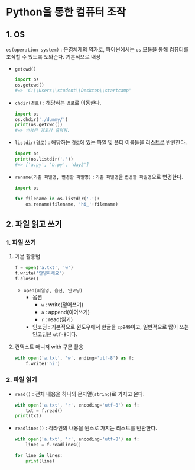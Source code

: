 # Python을 통한 컴퓨터 조작

## 1. OS

`os(operation system)` : 운영체제의 약자로, 파이썬에서는 `os` 모듈을 통해 컴퓨터를 조작할 수 있도록 도와준다. 기본적으로 내장

* `getcwd()`

  ```python
  import os
  os.getcwd()
  #=> 'C:\\Users\\student\\Desktop\\startcamp'
  ```

* `chdir(경로)` : 해당하는 `경로`로 이동한다.

  ```python
  import os
  os.chdir('./dummy/')
  print(os.getcwd())
  #=> 변경된 경로가 출력됨.
  ```

* `listdir(경로)` : 해당하는 `경로`에 있는 파일 및 폴더 이름들을 리스트로 반환한다.

  ```python
  import os
  print(os.listdir('.'))
  #=> ['a.py', 'b.py', 'day2']
  ```

* `rename(기존 파일명, 변경할 파일명)` :  `기존 파일명`을 `변경할 파일명`으로 변경한다.

  ```python
  import os
  
  for filename in os.listdir('.'):
      os.rename(filename, 'hi_'+filename)
  ```

## 2. 파일 읽고 쓰기

### 1. 파일 쓰기

1. 기본 활용법

   ```python
   f = open('a.txt', 'w')
   f.write('안녕하세요')
   f.close()
   ```

   * `open(파일명, 옵션, 인코딩)`
     * 옵션
       * `w` : write(덮어쓰기)
       * `a` : append(이어쓰기)
       * `r` : read(읽기)
     * 인코딩 : 기본적으로 윈도우에서 한글을 `cp949`이고, 일반적으로 많이 쓰는 인코딩은 `utf-8`이다.

2. 컨택스트 매니저 with 구문 활용

   ```python
   with open('a.txt', 'w', ending='utf-8') as f:
       f.write('hi')
   ```



### 2. 파일 읽기

* `read()` : 전체 내용을 하나의 문자열(`string`)로 가지고 온다.

    ```python
    with open('a.txt', 'r', encoding='utf-8') as f:
        txt = f.read()
    print(txt)
    ```

* `readlines()` : 각라인의 내용을 원소로 가지는 리스트를 반환한다.

  ```python
  with open('a.txt', 'r', encoding='utf-8') as f:
      lines = f.readlines()
  
  for line in lines:
      print(line)
  ```

  